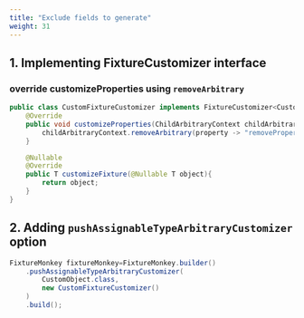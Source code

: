 ```yaml
---
title: "Exclude fields to generate"
weight: 31
---
```


## 1. Implementing FixtureCustomizer interface

### override customizeProperties using `removeArbitrary` 

```java
public class CustomFixtureCustomizer implements FixtureCustomizer<CustomObject> {
	@Override
	public void customizeProperties(ChildArbitraryContext childArbitraryContext) {
		childArbitraryContext.removeArbitrary(property -> "removePropertyName".equals(property.getName()));
	}

	@Nullable
	@Override
	public T customizeFixture(@Nullable T object){
		return object;
    }
}
```

## 2. Adding `pushAssignableTypeArbitraryCustomizer` option
```java
FixtureMonkey fixtureMonkey=FixtureMonkey.builder()
	.pushAssignableTypeArbitraryCustomizer(
	    CustomObject.class,
		new CustomFixtureCustomizer()
	)
	.build();
```
